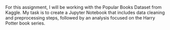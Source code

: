 For this assignment, I will be working with the Popular Books Dataset from Kaggle. 
My task is to create a Jupyter Notebook that includes data cleaning and preprocessing steps, followed
by an analysis focused on the Harry Potter book series.
